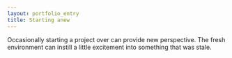 ```yaml
---
layout: portfolio_entry
title: Starting anew
---
```

Occasionally starting a project over can provide new perspective. The fresh environment can instill a little excitement into something that was stale.